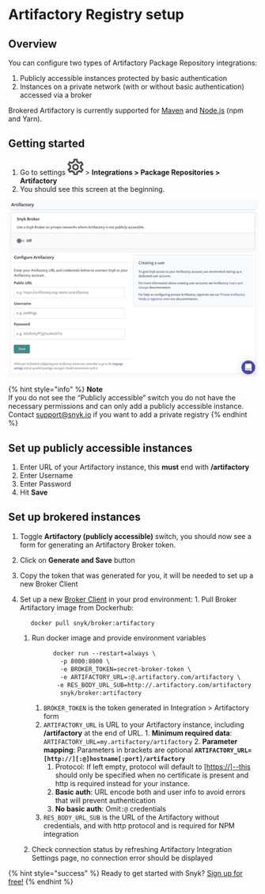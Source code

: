 # Artifactory Registry setup

## **Overview**

You can configure two types of Artifactory Package Repository integrations:

1. Publicly accessible instances protected by basic authentication
2. Instances on a private network \(with or without basic authentication\) accessed via a broker

Brokered Artifactory is currently supported for [Maven](https://snyk.gitbook.io/user-docs/integrations/private-registry-integrations/artifactory-registry-for-maven) and [Node.js](https://snyk.gitbook.io/user-docs/integrations/private-registry-integrations/artifactory-registry-for-npm) \(npm and Yarn\).

## Getting started

1. Go to settings ![](../../.gitbook/assets/cog_icon.png) &gt; **Integrations &gt; Package Repositories &gt; Artifactory** 
2. You should see this screen at the beginning.

![](../../.gitbook/assets/screenshot_2020-04-17_at_14.38.12.png)

{% hint style="info" %}
**Note**  
If you do not see the “Publicly accessible” switch you do not have the necessary permissions and can only add a publicly accessible instance.  
Contact [support@snyk.io](mailto:support@snyk.io) if you want to add a private registry
{% endhint %}

## Set up publicly accessible instances

1. Enter URL of your Artifactory instance, this **must** end with **/artifactory**
2. Enter Username
3. Enter Password
4. Hit **Save**

## Set up brokered instances

1. Toggle **Artifactory \(publicly accessible\)** switch, you should now see a form for generating an Artifactory Broker token.  
2. Click on **Generate and Save** button 
3. Copy the token that was generated for you, it will be needed to set up a new Broker Client 
4. Set up a new [Broker Client](https://support.snyk.io/hc/en-us/articles/360004032397) in your prod environment: 1. Pull Broker Artifactory image from Dockerhub:

   ```text
      docker pull snyk/broker:artifactory
   ```

   1. Run docker image and provide environment variables

      ```text
            docker run --restart=always \
              -p 8000:8000 \
              -e BROKER_TOKEN=secret-broker-token \
              -e ARTIFACTORY_URL=:@.artifactory.com/artifactory \
             -e RES_BODY_URL_SUB=http://.artifactory.com/artifactory
              snyk/broker:artifactory
      ```

      1. `BROKER_TOKEN` is the token generated in Integration &gt; Artifactory form 
      2. `ARTIFACTORY_URL` is URL to your Artifactory instance, including **/artifactory** at the end of URL. 1. **Minimum required data**: `ARTIFACTORY_URL=my.artifactory/artifactory` 2. **Parameter mapping**: Parameters in brackets are optional **`ARTIFACTORY_URL=[http://][:@]hostname[:port]/artifactory`**
         1. Protocol: If left empty, protocol will default to \[[https://\]--this](https://]--this) should only be specified when no certificate is present and http is required instead for your instance.
         2. **Basic auth**: URL encode both and user info to avoid errors that will prevent authentication
         3. **No basic auth**: Omit`:@` credentials 
      3. `RES_BODY_URL_SUB` is the URL of the Artifactory without credentials, and with http protocol and is required for NPM integration

   2. Check connection status by refreshing Artifactory Integration Settings page, no connection error should be displayed

{% hint style="success" %}
Ready to get started with Snyk? [Sign up for free!](https://snyk.io/login?cta=sign-up&loc=footer&page=support_docs_page)
{% endhint %}

